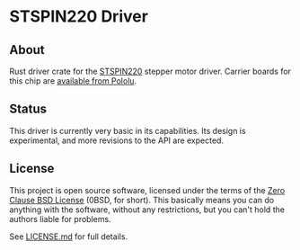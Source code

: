 # STSPIN220 Driver

## About

Rust driver crate for the [STSPIN220] stepper motor driver. Carrier boards for this chip are [available from Pololu](https://www.pololu.com/category/260/stspin220-low-voltage-stepper-motor-driver-carriers).

## Status

This driver is currently very basic in its capabilities. Its design is experimental, and more revisions to the API are expected.

## License

This project is open source software, licensed under the terms of the [Zero Clause BSD License] (0BSD, for short). This basically means you can do anything with the software, without any restrictions, but you can't hold the authors liable for problems.

See [LICENSE.md] for full details.


[STSPIN220]: https://www.st.com/en/motor-drivers/stspin220.html
[Zero Clause BSD License]: https://opensource.org/licenses/0BSD
[LICENSE.md]: https://github.com/braun-embedded/stspin220/blob/master/LICENSE.md

